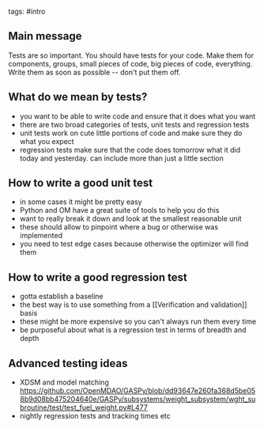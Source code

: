 tags: #intro

## Main message
Tests are so important. You should have tests for your code. Make them for components, groups, small pieces of code, big pieces of code, everything. Write them as soon as possible -- don't put them off.

## What do we mean by tests?
- you want to be able to write code and ensure that it does what you want
- there are two broad categories of tests, unit tests and regression tests
- unit tests work on cute little portions of code and make sure they do what you expect
- regression tests make sure that the code does tomorrow what it did today and yesterday. can include more than just a little section

## How to write a good unit test
- in some cases it might be pretty easy
- Python and OM have a great suite of tools to help you do this
- want to really break it down and look at the smallest reasonable unit
- these should allow to pinpoint where a bug or otherwise was implemented
- you need to test edge cases because otherwise the optimizer will find them

## How to write a good regression test
- gotta establish a baseline
- the best way is to use something from a [[Verification and validation]] basis
- these might be more expensive so you can't always run them every time
- be purposeful about what is a regression test in terms of breadth and depth


## Advanced testing ideas
- XDSM and model matching https://github.com/OpenMDAO/GASPy/blob/dd93647e260fa368d5be058b9d08bb475204640e/GASPy/subsystems/weight_subsystem/wght_subroutine/test/test_fuel_weight.py#L477
- nightly regression tests and tracking times etc